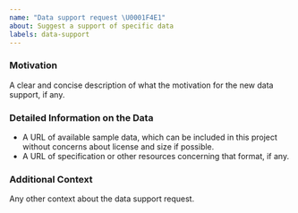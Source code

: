 ```yaml
---
name: "Data support request \U0001F4E1"
about: Suggest a support of specific data
labels: data-support
---
```


### Motivation

A clear and concise description of what the motivation for the new data support, if any.

### Detailed Information on the Data

- A URL of available sample data, which can be included in this project without concerns about license and size if possible.
- A URL of specification or other resources concerning that format, if any.

### Additional Context

Any other context about the data support request.

